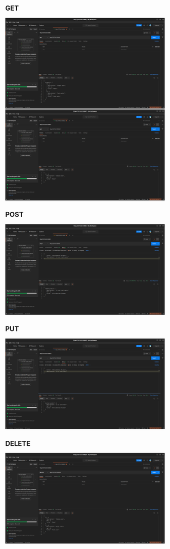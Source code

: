 ## GET
![](./images/get.png)
![](./images/get_id.png)

## POST
![](./images/post.png)

## PUT
![](./images/put.png)

## DELETE
![](./images/delete.png)